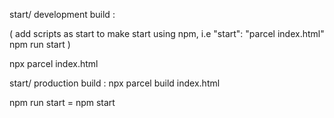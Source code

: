 start/ development build :

( add scripts as start to make start using npm,
 i.e "start": "parcel index.html"
 npm run start
)

npx parcel index.html

start/ production build :
npx parcel build index.html

npm run start = npm start

